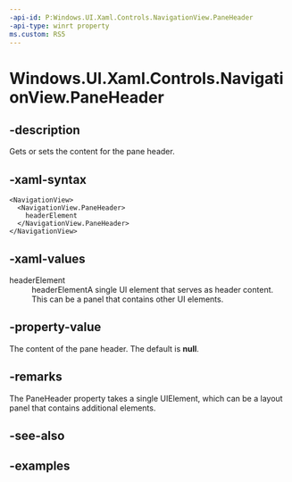 ```yaml
---
-api-id: P:Windows.UI.Xaml.Controls.NavigationView.PaneHeader
-api-type: winrt property
ms.custom: RS5
---
```


<!-- Property syntax.
public UIElement PaneHeader { get;  set; }
-->

# Windows.UI.Xaml.Controls.NavigationView.PaneHeader

## -description

Gets or sets the content for the pane header.

## -xaml-syntax

```xaml
<NavigationView>
  <NavigationView.PaneHeader>
    headerElement
  </NavigationView.PaneHeader>
</NavigationView>
```

## -xaml-values

<dt>headerElement</dt><dd>headerElementA single UI element that serves as header content. This can be a panel that contains other UI elements.</dd>
</dl>

## -property-value

The content of the pane header. The default is **null**.

## -remarks

The PaneHeader property takes a single UIElement, which can be a layout panel that contains additional elements.

## -see-also

## -examples
